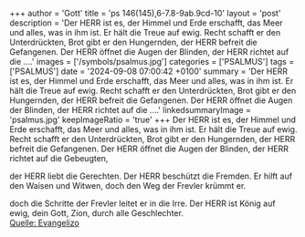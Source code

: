 +++
author = 'Gott'
title = 'ps 146(145),6-7.8-9ab.9cd-10'
layout = 'post'
description = 'Der HERR ist es, der Himmel und Erde erschafft, das Meer und alles, was in ihm ist.  Er hält die Treue auf ewig. Recht schafft er den Unterdrückten, Brot gibt er den Hungernden,  der HERR befreit die Gefangenen. Der HERR öffnet die Augen der Blinden,  der HERR richtet auf die ....'
images = ['/symbols/psalmus.jpg']
categories = ['PSALMUS']
tags = ['PSALMUS']
date = '2024-09-08 07:00:42 +0100'
summary = 'Der HERR ist es, der Himmel und Erde erschafft, das Meer und alles, was in ihm ist.  Er hält die Treue auf ewig. Recht schafft er den Unterdrückten, Brot gibt er den Hungernden,  der HERR befreit die Gefangenen. Der HERR öffnet die Augen der Blinden,  der HERR richtet auf die ....'
linkedsummaryImage = 'psalmus.jpg'
keepImageRatio = 'true'
+++
Der HERR ist es, der Himmel und Erde erschafft, das Meer und alles, was in ihm ist. 
Er hält die Treue auf ewig.
Recht schafft er den Unterdrückten, Brot gibt er den Hungernden, 
der HERR befreit die Gefangenen.
Der HERR öffnet die Augen der Blinden, 
der HERR richtet auf die Gebeugten, 

der HERR liebt die Gerechten.<!--more-->
Der HERR beschützt die Fremden.
Er hilft auf den Waisen und Witwen,
doch den Weg der Frevler krümmt er.

doch die Schritte der Frevler leitet er in die Irre.
Der HERR ist König auf ewig, 
dein Gott, Zion, durch alle Geschlechter.<br> [Quelle: Evangelizo](https://evangeliumtagfuertag.org/DE/gospel)